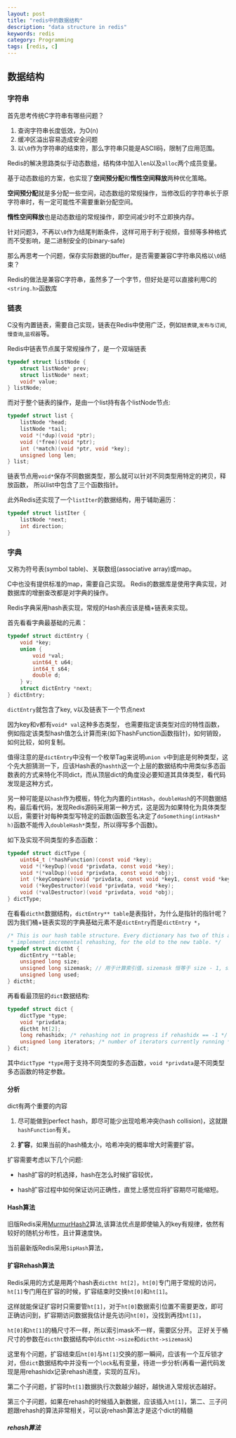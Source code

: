 ```yaml
---
layout: post
title: "redis中的数据结构"
description: "data structure in redis"
keywords: redis
category: Programming
tags: [redis, c]
---
```


## 数据结构

### 字符串

首先思考传统C字符串有哪些问题？

1. 查询字符串长度低效，为O(n)
2. 缓冲区溢出容易造成安全问题
3. 以`\0`作为字符串的结束符，那么字符串只能是ASCII码，限制了应用范围。

Redis的解决思路类似于动态数组，结构体中加入`len`以及`alloc`两个成员变量。

基于动态数组的方案，也实现了**空间预分配**和**惰性空间释放**两种优化策略。

**空间预分配**就是多分配一些空间，动态数组的常规操作，当修改后的字符串长于原字符串时，有一定可能性不需要重新分配空间。

**惰性空间释放**也是动态数组的常规操作，即空间减少时不立即换内存。

针对问题3，不再以`\0`作为结尾判断条件，这样可用于利于视频，音频等多种格式而不受影响，是二进制安全的(binary-safe)

那么再思考一个问题，保存实际数据的buffer，是否需要兼容C字符串风格以`\0`结束？

Redis的做法是兼容C字符串，虽然多了一个字节，但好处是可以直接利用C的`<string.h>`函数库

### 链表

C没有内置链表，需要自己实现，链表在Redis中使用广泛，例如`链表键`,`发布与订阅`,`慢查询`,`监视器`等。

Redis中链表节点属于常规操作了，是一个双端链表

```c
typedef struct listNode {
    struct listNode* prev;
    struct listNode* next;
    void* value;
} listNode;
```

而对于整个链表的操作，是由一个list持有各个listNode节点:

```c
typedef struct list {
    listNode *head;
    listNode *tail;
    void *(*dup)(void *ptr);
    void (*free)(void *ptr);
    int (*match)(void *ptr, void *key);
    unsigned long len;
} list;
```

链表节点用`void*`保存不同数据类型，那么就可以针对不同类型用特定的拷贝，释放函数，
所以list中包含了三个函数指针。

此外Redis还实现了一个`listIter`的数据结构，用于辅助遍历：

```c
typedef struct listIter {
    listNode *next;
    int direction;
}
```

### 字典
又称为符号表(symbol table)、关联数组(associative array)或map。

C中也没有提供标准的map，需要自己实现。
Redis的数据库是使用字典实现，对数据库的增删查改都是对字典的操作。

Redis字典采用hash表实现，常规的Hash表应该是桶+链表来实现。

首先看看字典最基础的元素：

```c
typedef struct dictEntry {
    void *key;
    union {
        void *val;
        uint64_t u64;
        int64_t s64;
        double d;
    } v;
    struct dictEntry *next;
} dictEntry;
```

`dictEntry`就包含了key, v以及链表下一个节点next

因为key和v都有`void* val`这种多态类型，
也需要指定该类型对应的特性函数，例如指定该类型hash值怎么计算而来(如下hashFunction函数指针)，如何销毁，如何比较，如何复制。

值得注意的是`dictEntry`中没有一个枚举Tag来说明`union v`中到底是何种类型，这个先大胆猜测一下，应该Hash表的`hashth`这一个上层的数据结构中用类似多态函数表的方式来特化不同dict，而从顶层dict的角度没必要知道其具体类型，看代码发现是这种方式，

另一种可能是以`hash`作为模板，特化为内置的`intHash`，`doubleHash`的不同数据结构，最后看代码，发现Redis源码采用第一种方式，这是因为如果特化为具体类型以后，需要针对每种类型写特定的函数(函数签名决定了`doSomething(intHash* h)`函数不能传入`doubleHash*`类型，所以得写多个函数)。

如下及实现不同类型的多态函数：

```c
typedef struct dictType {
    uint64_t (*hashFunction)(const void *key);
    void *(*keyDup)(void *privdata, const void *key);
    void *(*valDup)(void *privdata, const void *obj);
    int (*keyCompare)(void *privdata, const void *key1, const void *key2);
    void (*keyDestructor)(void *privdata, void *key);
    void (*valDestructor)(void *privdata, void *obj);
} dictType;
```

在看看`dictht`数据结构，`dictEntry** table`是表指针，为什么是指针的指针呢？
因为我们桶+链表实现的字典基础元素不是`dictEntry`而是`dictEntry *`，

```c
/* This is our hash table structure. Every dictionary has two of this as we
 * implement incremental rehashing, for the old to the new table. */
typedef struct dictht {
    dictEntry **table;
    unsigned long size;
    unsigned long sizemask; // 用于计算索引值，sizemask 恒等于 size - 1, size一定是2^n
    unsigned long used;
} dictht;
```

再看看最顶层的`dict`数据结构:

```c
typedef struct dict {
    dictType *type;
    void *privdata;
    dictht ht[2];
    long rehashidx; /* rehashing not in progress if rehashidx == -1 */
    unsigned long iterators; /* number of iterators currently running */
} dict;
```

其中`dictType *type`用于支持不同类型的多态函数，`void *privdata`是不同类型多态函数的特定参数。

#### 分析

dict有两个重要的内容

1. 尽可能做到perfect hash，即尽可能少出现哈希冲突(hash collision)，这就跟`hashFunction`有关。

2. **扩容**，如果当前的hash桶太小，哈希冲突的概率增大时需要扩容。

扩容需要考虑以下几个问题:

* hash扩容的时机选择，hash在怎么时候扩容较优，

* hash扩容过程中如何保证访问正确性，直觉上感觉应将扩容期尽可能缩短。

#### Hash算法

旧版Redis采用[MurmurHash2](https://github.com/aappleby/smhasher)算法,该算法优点是即使输入的key有规律，依然有较好的随机分布性，且计算速度快。

当前最新版Redis采用`SipHash`算法，

#### 扩容Rehash算法

Redis采用的方式是用两个hash表`dictht ht[2]`，`ht[0]`专门用于常规的访问，
`ht[1]`专门用在扩容的时候，扩容结束时交换`ht[0]`和`ht[1]`。

这样就能保证扩容时只需要管`ht[1]`，对于`ht[0]`数据索引位置不需要更改，即可正确访问到，扩容期访问数据我估计是先访问`ht[0]`，没找到再找`ht[1]`，

`ht[0]`和`ht[1]`的桶尺寸不一样，所以索引mask不一样，需要区分开。
正好关于桶尺寸的参数在`dictht`数据结构中(`dictht->size`和`dictht->sizemask`)

这里有个问题，扩容结束后`ht[0]`与`ht[1]`交换的那一瞬间，应该有一个互斥锁才对，但`dict`数据结构中并没有一个`lock`私有变量，待进一步分析(再看一遍代码发现是用rehashidx记录rehash进度，实现的互斥)。

第二个子问题，扩容时`ht[1]`数据执行次数越少越好，越快进入常规状态越好。

第三个子问题，如果在rehash的时候插入新数据，应该插入`ht[1]`，第二、三子问题跟rehash的算法非常相关，可以说rehash算法才是这个dict的精髓

##### rehash算法

